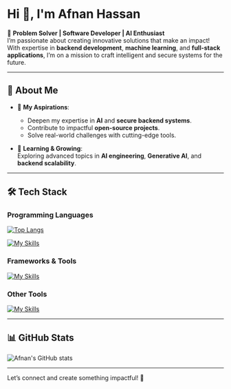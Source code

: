# Hi 👋, I'm Afnan Hassan  

🚀 **Problem Solver | Software Developer | AI Enthusiast**  
I’m passionate about creating innovative solutions that make an impact! With expertise in **backend development**, **machine learning**, and **full-stack applications**, I’m on a mission to craft intelligent and secure systems for the future.

---

## 🌟 **About Me**
- 🎯 **My Aspirations**:  
  - Deepen my expertise in **AI** and **secure backend systems**.  
  - Contribute to impactful **open-source projects**.  
  - Solve real-world challenges with cutting-edge tools.  

- 🌱 **Learning & Growing**:  
  Exploring advanced topics in **AI engineering**, **Generative AI**, and **backend scalability**.

---

## 🛠️ **Tech Stack**

### Programming Languages
[![Top Langs](https://github-readme-stats.vercel.app/api/top-langs/?username=anuraghazra&layout=donut-vertical&theme=transparent)](https://github.com/anuraghazra/github-readme-stats)

[![My Skills](https://skillicons.dev/icons?i=python,cpp,c,cs,java,js)](https://skillicons.dev)

### Frameworks & Tools 
[![My Skills](https://skillicons.dev/icons?i=nodejs,react,express,django,mongodb,postgresql,tensorflow)](https://skillicons.dev)

### Other Tools  
[![My Skills](https://skillicons.dev/icons?i=docker,git,streamlit)](https://skillicons.dev)


---

## 📊 **GitHub Stats**  

![Afnan's GitHub stats](https://github-readme-stats.vercel.app/api?username=afnanhassan09&show_icons=true&theme=transparent)

---

Let’s connect and create something impactful! 🚀
